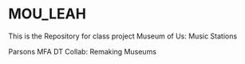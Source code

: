 # MOU_LEAH
This is the Repository for class project Museum of Us: Music Stations 


Parsons MFA DT Collab: Remaking Museums 
